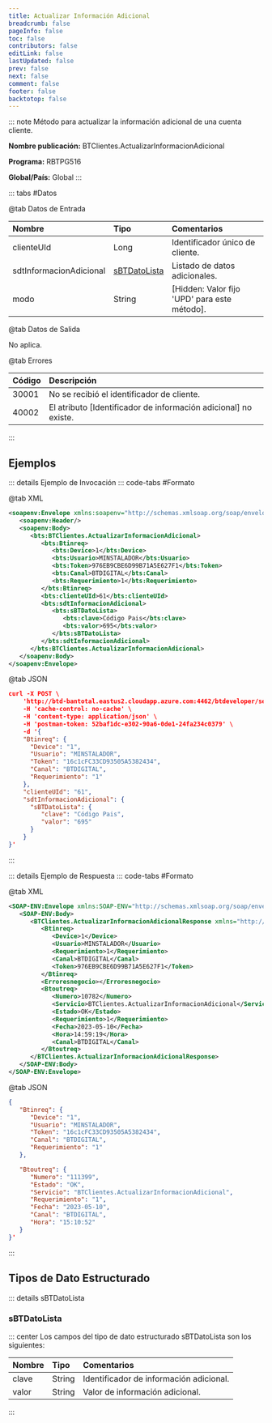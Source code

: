 ```yaml
---
title: Actualizar Información Adicional
breadcrumb: false
pageInfo: false
toc: false
contributors: false
editLink: false
lastUpdated: false
prev: false
next: false
comment: false
footer: false
backtotop: false
---
```


<!-- ABRE DATOS DEL MÉTODO -->
::: note Método para actualizar la información adicional de una cuenta cliente.

**Nombre publicación:** BTClientes.ActualizarInformacionAdicional

**Programa:** RBTPG516

**Global/País:** Global
:::
<!-- CIERRA DATOS DEL MÉTODO -->

<!-- ABRE TABLA DE DATOS -->
::: tabs #Datos 

@tab Datos de Entrada

Nombre | Tipo | Comentarios
:--------- | :--------- | :---------
clienteUId | Long | Identificador único de cliente.
sdtInformacionAdicional | [sBTDatoLista](#sbtdatolista) | Listado de datos adicionales.
modo | String | [Hidden: Valor fijo 'UPD' para este método].

@tab Datos de Salida

No aplica.

@tab Errores

Código | Descripción
:--------- | :-----------
30001 | No se recibió el identificador de cliente.
40002 | El atributo [Identificador de información adicional] no existe.
::: 
<!-- CIERRA TABLA DE DATOS -->

## **Ejemplos**

<!-- ABRE EJEMPLO DE INVOCACIÓN -->
::: details Ejemplo de Invocación 
::: code-tabs #Formato

@tab XML
```xml
<soapenv:Envelope xmlns:soapenv="http://schemas.xmlsoap.org/soap/envelope/" xmlns:bts="http://uy.com.dlya.bantotal/BTSOA/">
   <soapenv:Header/>
   <soapenv:Body>
      <bts:BTClientes.ActualizarInformacionAdicional>
         <bts:Btinreq>
            <bts:Device>1</bts:Device>
            <bts:Usuario>MINSTALADOR</bts:Usuario>
            <bts:Token>976EB9CBE6D99B71A5E627F1</bts:Token>
            <bts:Canal>BTDIGITAL</bts:Canal>
            <bts:Requerimiento>1</bts:Requerimiento>
         </bts:Btinreq>
         <bts:clienteUId>61</bts:clienteUId>
         <bts:sdtInformacionAdicional>
            <bts:sBTDatoLista>
               <bts:clave>Código Pais</bts:clave>
               <bts:valor>695</bts:valor>
            </bts:sBTDatoLista>
         </bts:sdtInformacionAdicional>
      </bts:BTClientes.ActualizarInformacionAdicional>
   </soapenv:Body>
</soapenv:Envelope>
```

@tab JSON
```json
curl -X POST \
	'http://btd-bantotal.eastus2.cloudapp.azure.com:4462/btdeveloper/servlet/com.dlya.bantotal.odwsbt_BTClientes?ActualizarInformacionAdicional' \
	-H 'cache-control: no-cache' \
	-H 'content-type: application/json' \
	-H 'postman-token: 52baf1dc-e302-90a6-0de1-24fa234c0379' \
	-d '{
	"Btinreq": {
	  "Device": "1",
	  "Usuario": "MINSTALADOR",
	  "Token": "16c1cFC33CD93505A5382434",
	  "Canal": "BTDIGITAL",
	  "Requerimiento": "1"
	},
	"clienteUId": "61",
	"sdtInformacionAdicional": {
      "sBTDatoLista": {
         "clave": "Código Pais",
         "valor": "695"
      }
	}
}'
```
:::
<!-- CIERRA EJEMPLO DE INVOCACIÓN -->

<!-- ABRE EJEMPLO DE RESPUESTA -->
::: details Ejemplo de Respuesta 
::: code-tabs #Formato

@tab XML
```xml
<SOAP-ENV:Envelope xmlns:SOAP-ENV="http://schemas.xmlsoap.org/soap/envelope/" xmlns:xsd="http://www.w3.org/2001/XMLSchema" xmlns:SOAP-ENC="http://schemas.xmlsoap.org/soap/encoding/" xmlns:xsi="http://www.w3.org/2001/XMLSchema-instance">
   <SOAP-ENV:Body>
      <BTClientes.ActualizarInformacionAdicionalResponse xmlns="http://uy.com.dlya.bantotal/BTSOA/">
         <Btinreq>
            <Device>1</Device>
            <Usuario>MINSTALADOR</Usuario>
            <Requerimiento>1</Requerimiento>
            <Canal>BTDIGITAL</Canal>
            <Token>976EB9CBE6D99B71A5E627F1</Token>
         </Btinreq>
         <Erroresnegocio></Erroresnegocio>
         <Btoutreq>
            <Numero>10782</Numero>
            <Servicio>BTClientes.ActualizarInformacionAdicional</Servicio>
            <Estado>OK</Estado>
            <Requerimiento>1</Requerimiento>
            <Fecha>2023-05-10</Fecha>
            <Hora>14:59:19</Hora>
            <Canal>BTDIGITAL</Canal>
         </Btoutreq>
      </BTClientes.ActualizarInformacionAdicionalResponse>
   </SOAP-ENV:Body>
</SOAP-ENV:Envelope>
```

@tab JSON
```json
{
   "Btinreq": {
      "Device": "1",
      "Usuario": "MINSTALADOR",
      "Token": "16c1cFC33CD93505A5382434",
      "Canal": "BTDIGITAL",
      "Requerimiento": "1"
   },

   "Btoutreq": {
      "Numero": "111399",
      "Estado": "OK",
      "Servicio": "BTClientes.ActualizarInformacionAdicional",
      "Requerimiento": "1",
      "Fecha": "2023-05-10",
      "Canal": "BTDIGITAL",
      "Hora": "15:10:52"
   }
}'
```
::: 
<!-- CIERRA EJEMPLO DE RESPUESTA -->

## **Tipos de Dato Estructurado**

<!-- ABRE SDT -->
::: details sBTDatoLista  

### sBTDatoLista

::: center 
Los campos del tipo de dato estructurado sBTDatoLista son los siguientes: 

Nombre | Tipo | Comentarios 
:--------- | :----------- | :----------- 
clave | String | Identificador de información adicional. 
valor | String | Valor de información adicional. 
:::
<!-- CIERRA SDT -->